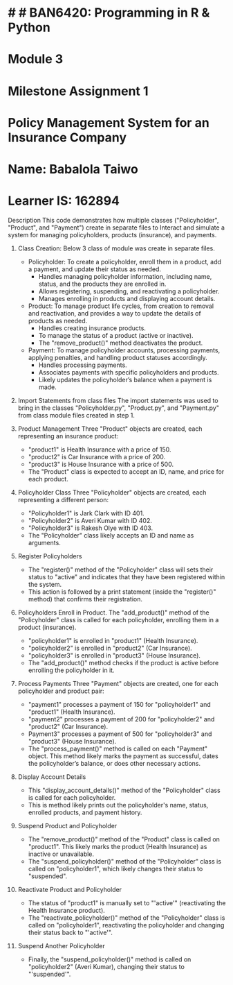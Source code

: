 # # # BAN6420: Programming in R & Python
# Module 3
# Milestone Assignment 1
# Policy Management System for an Insurance Company

# Name: Babalola Taiwo
# Learner IS: 162894

Description
	This code demonstrates how multiple classes ("Policyholder", "Product", and "Payment") create in separate files to Interact and simulate a system for
 	managing policyholders, products (insurance), and payments.
1.	Class Creation: Below 3 class of module was create in separate files.
	 - Policyholder: To create a policyholder, enroll them in a product, add a payment, and update their status as needed.
		-	Handles managing policyholder information, including name, status, and the products they are enrolled in.
		-	Allows registering, suspending, and reactivating a policyholder.
		-	Manages enrolling in products and displaying account details.
	 - Product: To manage product life cycles, from creation to removal and reactivation, and provides a way to update the details of products as needed.
		-	Handles creating insurance products.
		-	To manage the status of a product (active or inactive).
		-	The "remove_product()" method deactivates the product.
	 - Payment: To manage policyholder accounts, processing payments, applying penalties, and handling product statuses accordingly.
		-	Handles processing payments.
		-	Associates payments with specific policyholders and products.
		-	Likely updates the policyholder’s balance when a payment is made.
2.	Import Statements from class files
	The import statements was used to bring in the classes "Policyholder.py", "Product.py", and "Payment.py" from class module files created in step 1.
       
3.	Product Management
	Three "Product" objects are created, each representing an insurance product:
	-	"product1" is Health Insurance with a price of 150.
	-	"product2" is Car Insurance with a price of 200.
	-	"product3" is House Insurance with a price of 500.
 	-	The "Product" class is expected to accept an ID, name, and price for each product.
4.	Policyholder Class
	Three "Policyholder" objects are created, each representing a different person:
	-	"Policyholder1" is Jark Clark with ID 401.
	-	"Policyholder2" is Averi Kumar with ID 402.
	-	"Policyholder3" is Rakesh Olye with ID 403.
	-	The "Policyholder" class likely accepts an ID and name as arguments.
5.	Register Policyholders
  	 - 	The "register()" method of the "Policyholder" class will sets their status to "active" and indicates that they have been registered within the system.
	 - This action is followed by a print statement (inside the "register()" method) that confirms their registration.
6.	Policyholders Enroll in Product.
	The "add_product()" method of the "Policyholder" class is called for each policyholder, enrolling them in a product (insurance).
	-	"policyholder1" is enrolled in "product1" (Health Insurance).
	-	"policyholder2" is enrolled in "product2" (Car Insurance).
	-	"policyholder3" is enrolled in "product3" (House Insurance).
	-	The "add_product()" method checks if the product is active before enrolling the policyholder in it.
7.	Process Payments
	Three "Payment" objects are created, one for each policyholder and product pair:
	-	"payment1" processes a payment of 150 for "policyholder1" and "product1" (Health Insurance).
	-	"payment2" processes a payment of 200 for "policyholder2" and "product2" (Car Insurance).
	-	Payment3" processes a payment of 500 for "policyholder3" and "product3" (House Insurance).
	-	The "process_payment()" method is called on each "Payment" object. This method likely marks the payment as successful, dates the policyholder’s balance, or does other necessary actions.
8.	Display Account Details
	 - This "display_account_details()" method of the "Policyholder" class is called for each policyholder.
	 - This is method likely prints out the policyholder's name, status, enrolled products, and payment history.
9.	Suspend Product and Policyholder
	 - The "remove_product()" method of the "Product" class is called on "product1". This likely marks the product (Health Insurance) as inactive or unavailable.
	 - The "suspend_policyholder()" method of the "Policyholder" class is called on "policyholder1", which likely changes their status to "suspended".
10.	Reactivate Product and Policyholder
	 - The status of "product1" is manually set to "'active'" (reactivating the Health Insurance product).
	 - The "reactivate_policyholder()" method of the "Policyholder" class is called on "policyholder1", reactivating the policyholder and changing their status back to "'active'".
11.	Suspend Another Policyholder
	 - Finally, the "suspend_policyholder()" method is called on "policyholder2" (Averi Kumar), changing their status to "'suspended'".
